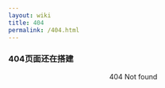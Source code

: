 ```yaml
---
layout: wiki
title: 404
permalink: /404.html
---
```


### 404页面还在搭建

<center>
 404 Not found
<center/>